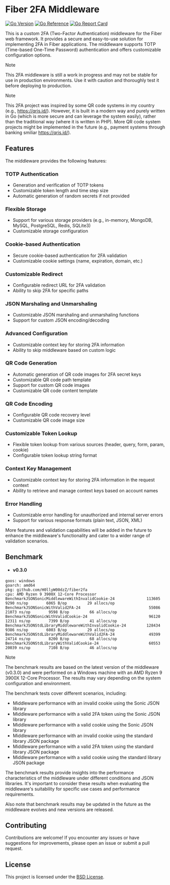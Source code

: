 # Fiber 2FA Middleware
[![Go Version](https://img.shields.io/badge/1.22.3-gray?style=flat&logo=go&logoWidth=15)](https://github.com/H0llyW00dzZ/fiber2fa/blob/master/go.mod#L3blob/master/go.mod#L3) [![Go Reference](https://pkg.go.dev/badge/github.com/H0llyW00dzZ/fiber2fa.svg)](https://pkg.go.dev/github.com/H0llyW00dzZ/fiber2fa) [![Go Report Card](https://goreportcard.com/badge/github.com/H0llyW00dzZ/fiber2fa)](https://goreportcard.com/report/github.com/H0llyW00dzZ/fiber2fa)

This is a custom 2FA (Two-Factor Authentication) middleware for the Fiber web framework. It provides a secure and easy-to-use solution for implementing 2FA in Fiber applications. The middleware supports TOTP (Time-based One-Time Password) authentication and offers customizable configuration options.

> [!NOTE]
> This 2FA middleware is still a work in progress and may not be stable for use in production environments. Use it with caution and thoroughly test it before deploying to production.


> [!NOTE]
> This 2FA project was inspired by some QR code systems in my country (e.g., https://qris.id/). However, it is built in a modern way and purely written in Go (which is more secure and can leverage the system easily), rather than the traditional way (where it is written in PHP).
> More QR code system projects might be implemented in the future (e.g., payment systems through banking smiliar https://qris.id/).

## Features

The middleware provides the following features:

### TOTP Authentication
- Generation and verification of TOTP tokens
- Customizable token length and time step size
- Automatic generation of random secrets if not provided

### Flexible Storage
- Support for various storage providers (e.g., in-memory, MongoDB, MySQL, PostgreSQL, Redis, SQLite3)
- Customizable storage configuration

### Cookie-based Authentication
- Secure cookie-based authentication for 2FA validation
- Customizable cookie settings (name, expiration, domain, etc.)

### Customizable Redirect
- Configurable redirect URL for 2FA validation
- Ability to skip 2FA for specific paths

### JSON Marshaling and Unmarshaling
- Customizable JSON marshaling and unmarshaling functions
- Support for custom JSON encoding/decoding

### Advanced Configuration
- Customizable context key for storing 2FA information
- Ability to skip middleware based on custom logic

### QR Code Generation
- Automatic generation of QR code images for 2FA secret keys
- Customizable QR code path template
- Support for custom QR code images
- Customizable QR code content template

### QR Code Encoding
- Configurable QR code recovery level
- Customizable QR code image size

### Customizable Token Lookup
- Flexible token lookup from various sources (header, query, form, param, cookie)
- Configurable token lookup string format

### Context Key Management
- Customizable context key for storing 2FA information in the request context
- Ability to retrieve and manage context keys based on account names

### Error Handling
- Customizable error handling for unauthorized and internal server errors
- Support for various response formats (plain text, JSON, XML)

More features and validation capabilities will be added in the future to enhance the middleware's functionality and cater to a wider range of validation scenarios.

## Benchmark

- #### v0.3.0

```
goos: windows
goarch: amd64
pkg: github.com/H0llyW00dzZ/fiber2fa
cpu: AMD Ryzen 9 3900X 12-Core Processor            
BenchmarkJSONSonicMiddlewareWithInvalidCookie-24         	  113605	      9290 ns/op	    6065 B/op	      29 allocs/op
BenchmarkJSONSonicWithValid2FA-24                        	   55086	     21073 ns/op	    9598 B/op	      66 allocs/op
BenchmarkJSONSonicWithValidCookie-24                     	   96120	     12311 ns/op	    7399 B/op	      41 allocs/op
BenchmarkJSONStdLibraryMiddlewareWithInvalidCookie-24    	  128434	      9386 ns/op	    6003 B/op	      29 allocs/op
BenchmarkJSONStdLibraryMiddlewareWithValid2FA-24         	   49399	     24714 ns/op	    8200 B/op	      68 allocs/op
BenchmarkJSONStdLibraryWithValidCookie-24                	   60553	     20039 ns/op	    7108 B/op	      46 allocs/op
```

> [!NOTE]
> The benchmark results are based on the latest version of the middleware (v0.3.0) and were performed on a Windows machine with an AMD Ryzen 9 3900X 12-Core Processor. The results may vary depending on the system configuration and environment.
>
> The benchmark tests cover different scenarios, including:
> - Middleware performance with an invalid cookie using the Sonic JSON library
> - Middleware performance with a valid 2FA token using the Sonic JSON library
> - Middleware performance with a valid cookie using the Sonic JSON library
> - Middleware performance with an invalid cookie using the standard library JSON package
> - Middleware performance with a valid 2FA token using the standard library JSON package
> - Middleware performance with a valid cookie using the standard library JSON package
>
> The benchmark results provide insights into the performance characteristics of the middleware under different conditions and JSON libraries. It's important to consider these results when evaluating the middleware's suitability for specific use cases and performance requirements.
>
> Also note that benchmark results may be updated in the future as the middleware evolves and new versions are released.

## Contributing

Contributions are welcome! If you encounter any issues or have suggestions for improvements, please open an issue or submit a pull request.

## License

This project is licensed under the [BSD License](LICENSE).
